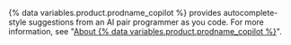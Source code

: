 {% data variables.product.prodname_copilot %} provides autocomplete-style suggestions from an AI pair programmer as you code. For more information, see "[About {% data variables.product.prodname_copilot %}](/copilot/overview-of-github-copilot/about-github-copilot)".
